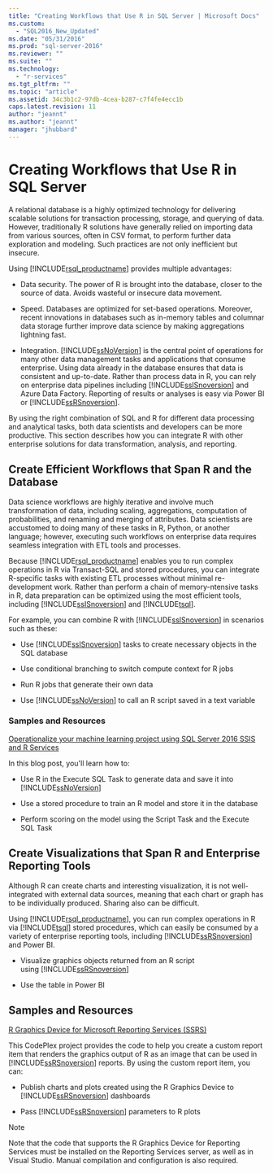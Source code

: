```yaml
---
title: "Creating Workflows that Use R in SQL Server | Microsoft Docs"
ms.custom: 
  - "SQL2016_New_Updated"
ms.date: "05/31/2016"
ms.prod: "sql-server-2016"
ms.reviewer: ""
ms.suite: ""
ms.technology: 
  - "r-services"
ms.tgt_pltfrm: ""
ms.topic: "article"
ms.assetid: 34c3b1c2-97db-4cea-b287-c7f4fe4ecc1b
caps.latest.revision: 11
author: "jeannt"
ms.author: "jeannt"
manager: "jhubbard"
---
```

# Creating Workflows that Use R in SQL Server
  A relational database is a highly optimized technology for delivering scalable solutions for transaction processing, storage, and querying of data. However, traditionally R solutions have generally relied on importing data from various sources, often in CSV format, to perform further data exploration and modeling. Such practices are not only inefficient but insecure.  
  
 Using [!INCLUDE[rsql_productname](../../includes/rsql-productname-md.md)] provides multiple advantages:  
  
-   Data security. The power of R is brought into the database, closer to the source of data. Avoids wasteful or insecure data movement.  
  
-   Speed. Databases are optimized for set-based operations. Moreover, recent innovations in databases such as in-memory tables and columnar data storage further improve data science by making aggregations lightning fast.  
  
-   Integration. [!INCLUDE[ssNoVersion](../../includes/ssnoversion-md.md)] is the central point of operations for many other data management tasks and applications that consume enterprise. Using data already in the database ensures that data is consistent and up-to-date. Rather than process data in R, you can rely on enterprise data pipelines including [!INCLUDE[ssISnoversion](../../includes/ssisnoversion-md.md)] and Azure Data Factory. Reporting of results or analyses is easy via Power BI or [!INCLUDE[ssRSnoversion](../../includes/ssrsnoversion-md.md)].  
  
 By using the right combination of SQL and R for different data processing and analytical tasks, both data scientists and developers can be more productive. This section describes how you can integrate R with other enterprise solutions for data transformation, analysis, and reporting.  
  
##  <a name="bkmk_ssis"></a> Create Efficient Workflows that Span R and the Database  
 Data science workflows are highly iterative and involve much transformation of data, including scaling, aggregations, computation of probabilities, and renaming and merging of attributes. Data scientists are accustomed to doing many of these tasks in R, Python, or another language; however, executing such workflows on enterprise data requires seamless integration with ETL tools and processes.  
  
 Because [!INCLUDE[rsql_productname](../../includes/rsql-productname-md.md)] enables you to run complex operations in R via Transact-SQL and stored procedures, you can integrate R-specific tasks with existing ETL processes without minimal re-development work. Rather than perform a chain of memory-ntensive tasks in R, data preparation can be optimized using the most efficient tools, including [!INCLUDE[ssISnoversion](../../includes/ssisnoversion-md.md)] and [!INCLUDE[tsql](../../includes/tsql-md.md)].  
  
 For example, you can combine R with [!INCLUDE[ssISnoversion](../../includes/ssisnoversion-md.md)] in scenarios such as these:  
  
-   Use [!INCLUDE[ssISnoversion](../../includes/ssisnoversion-md.md)] tasks to create necessary objects in the SQL database  
  
-   Use conditional branching to switch compute context for R jobs  
  
-   Run R jobs that generate their own data  
  
-   Use [!INCLUDE[ssNoVersion](../../includes/ssnoversion-md.md)] to call an R script saved in a text variable  
  
### Samples and Resources  
 [Operationalize your machine learning project using SQL Server 2016 SSIS and R Services](https://blogs.msdn.microsoft.com/ssis/2016/01/11/operationalize-your-machine-learning-project-using-sql-server-2016-ssis-and-r-services/)  
  
 In this blog post, you'll learn how to:  
  
-   Use R in the Execute SQL Task to generate data and save it into [!INCLUDE[ssNoVersion](../../includes/ssnoversion-md.md)]  
  
-   Use  a stored procedure to train an R model and store it in the database  
  
-   Perform scoring on the model using the Script Task and the Execute SQL Task  
  
##  <a name="bkmk_ssrs"></a> Create Visualizations that Span R and Enterprise Reporting Tools  
 Although R can create charts and interesting visualization, it is not well-integrated with external data sources, meaning that each chart or graph has to be individually produced. Sharing also can be difficult.  
  
 Using [!INCLUDE[rsql_productname](../../includes/rsql-productname-md.md)], you can run complex operations in R via [!INCLUDE[tsql](../../includes/tsql-md.md)] stored procedures, which can easily be consumed by a variety of enterprise reporting tools, including [!INCLUDE[ssRSnoversion](../../includes/ssrsnoversion-md.md)] and Power BI.  
  
-   Visualize graphics objects returned from an R script   
    using [!INCLUDE[ssRSnoversion](../../includes/ssrsnoversion-md.md)]  
  
-   Use the table in Power BI  
  
## Samples and Resources  
 [R Graphics Device for Microsoft Reporting Services (SSRS)](https://rgraphicsdevice.codeplex.com/)  
  
 This CodePlex project provides the code to help you create a custom report item that renders the graphics output of  R as an image that can be used in [!INCLUDE[ssRSnoversion](../../includes/ssrsnoversion-md.md)] reports.  By using the custom report item, you can:  
  
-   Publish charts and plots created using the R Graphics Device to [!INCLUDE[ssRSnoversion](../../includes/ssrsnoversion-md.md)] dashboards  
  
-   Pass [!INCLUDE[ssRSnoversion](../../includes/ssrsnoversion-md.md)] parameters to R plots  
  
> [!NOTE]  
>  Note that the code that supports the R Graphics Device for Reporting Services must be installed on the Reporting Services server, as well as in Visual Studio. Manual compilation and configuration is also required.  
  
  
